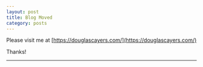 ```yaml
---
layout: post
title: Blog Moved
category: posts
---
```


Please visit me at [https://douglascayers.com/](https://douglascayers.com/)

Thanks!

---
